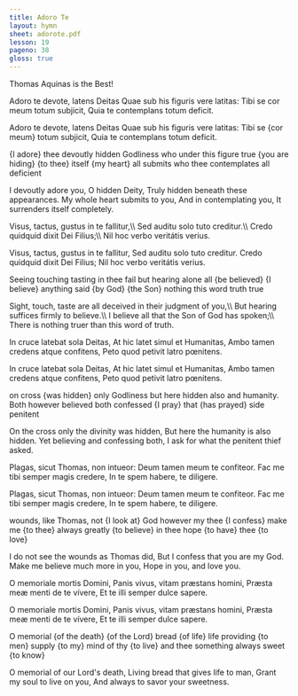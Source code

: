```yaml
---
title: Adoro Te
layout: hymn
sheet: adorote.pdf
lesson: 19
pageno: 38
gloss: true
---
```


Thomas Aquinas is the Best!

<div data-gloss>
<p>Adoro te devote, latens Deitas Quae sub his figuris vere latitas: Tibi se cor meum totum subjicit, Quia te contemplans totum deficit.</p>
<p>Adoro te devote, latens Deitas Quae sub his figuris vere latitas: Tibi se {cor meum} totum subjicit, Quia te contemplans totum deficit.</p>
<p>{I adore} thee devoutly hidden Godliness who under this figure true {you are hiding} {to thee} itself {my heart} all submits who thee contemplates all deficient</p>
<p>I devoutly adore you, O hidden Deity,
Truly hidden beneath these appearances.
My whole heart submits to you,
And in contemplating you, It surrenders itself completely.</p>
</div>
<div data-gloss>
<p>Visus, tactus, gustus in te fallitur,\\
Sed auditu solo tuto creditur.\\
Credo quidquid dixit Dei Filius;\\
Nil hoc verbo veritátis verius.</p>
<p>Visus, tactus, gustus in te fallitur,
Sed auditu solo tuto creditur.
Credo quidquid dixit Dei Filius;
Nil hoc verbo veritátis verius.</p>
<p>Seeing touching tasting in thee fail but hearing alone all {be believed} {I believe} anything said {by God} {the Son} nothing this word truth true</p>
<p>Sight, touch, taste are all deceived in their judgment of you,\\
But hearing suffices firmly to believe.\\
I believe all that the Son of God has spoken;\\
There is nothing truer than this word of truth.</p>
</div>
<div data-gloss>
<p>In cruce latebat sola Deitas,
At hic latet simul et Humanitas,
Ambo tamen credens atque confitens,
Peto quod petivit latro pœnitens.</p>
<p>In cruce latebat sola Deitas,
At hic latet simul et Humanitas,
Ambo tamen credens atque confitens,
Peto quod petivit latro pœnitens.</p>
<p>on cross {was hidden} only Godliness but here hidden also and humanity. Both however believed both confessed {I pray} that {has prayed} side penitent</p>
<p>On the cross only the divinity was hidden,
But here the humanity is also hidden.
Yet believing and confessing both,
I ask for what the penitent thief asked.</p>
</div>
<div data-gloss>
<p>Plagas, sicut Thomas, non intueor:
Deum tamen meum te confiteor.
Fac me tibi semper magis credere,
In te spem habere, te diligere.</p>
<p>Plagas, sicut Thomas, non intueor:
Deum tamen meum te confiteor.
Fac me tibi semper magis credere,
In te spem habere, te diligere.</p>
<p>wounds, like Thomas, not {I look at} God however my thee {I confess} make me {to thee} always greatly {to believe} in thee hope {to have} thee {to love}</p>
<p>I do not see the wounds as Thomas did,
But I confess that you are my God.
Make me believe much more in you,
Hope in you, and love you.</p>
</div>
<div data-gloss>
<p>O memoriale mortis Domini,
Panis vivus, vitam præstans homini,
Præsta meæ menti de te vívere,
Et te illi semper dulce sapere.</p>
<p>O memoriale mortis Domini,
Panis vivus, vitam præstans homini,
Præsta meæ menti de te vívere,
Et te illi semper dulce sapere.</p>
<p>O memorial {of the death} {of the Lord} bread {of life} life providing {to men} supply {to my} mind of thy {to live} and thee something always sweet {to know}</p>
<p>O memorial of our Lord's death,
Living bread that gives life to man,
Grant my soul to live on you,
And always to savor your sweetness.</p>
</div>
